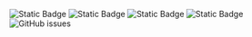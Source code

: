 ![Static Badge](https://img.shields.io/badge/blacklists-60-000000) ![Static Badge](https://img.shields.io/badge/blacklisted-2692741-cc0000) ![Static Badge](https://img.shields.io/badge/whitelisted-2242-00CC00) ![Static Badge](https://img.shields.io/badge/streaming_blacklist-28106-000000) ![GitHub issues](https://img.shields.io/github/issues/fabriziosalmi/blacklists)
